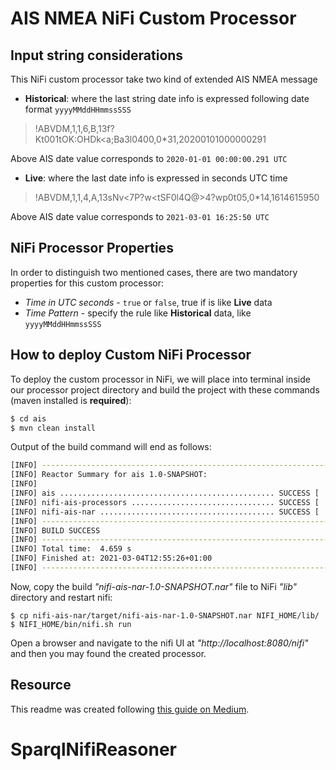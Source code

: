 # AIS NMEA NiFi Custom Processor

## Input string considerations

This NiFi custom processor take two kind of extended AIS NMEA message

- **Historical**: where the last string date info is expressed following date format `yyyyMMddHHmmssSSS`
> !ABVDM,1,1,6,B,13f?Kt001tOK:OHDk<a;Ba3l0400,0*31,20200101000000291

Above AIS date value corresponds to `2020-01-01 00:00:00.291 UTC`
- **Live**: where the last date info is expressed in seconds UTC time

> !ABVDM,1,1,4,A,13sNv<7P?w<tSF0l4Q@>4?wp0t05,0*14,1614615950

Above AIS date value corresponds to `2021-03-01 16:25:50 UTC`

## NiFi Processor Properties

In order to distinguish two mentioned cases, there are two mandatory properties for this custom processor:
- _Time in UTC seconds_ - `true` or `false`, true if is like **Live** data
- _Time Pattern_ - specify the rule like **Historical** data, like `yyyyMMddHHmmssSSS`

## How to deploy Custom NiFi Processor

To deploy the custom processor in NiFi, we will place into terminal inside our processor project directory and build the project with these commands (maven installed is **required**):
```sh
$ cd ais
$ mvn clean install
```
Output of the build command will end as follows:
```sh
[INFO] ------------------------------------------------------------------------
[INFO] Reactor Summary for ais 1.0-SNAPSHOT:
[INFO] 
[INFO] ais ................................................ SUCCESS [  1.179 s]
[INFO] nifi-ais-processors ................................ SUCCESS [  2.103 s]
[INFO] nifi-ais-nar ....................................... SUCCESS [  0.262 s]
[INFO] ------------------------------------------------------------------------
[INFO] BUILD SUCCESS
[INFO] ------------------------------------------------------------------------
[INFO] Total time:  4.659 s
[INFO] Finished at: 2021-03-04T12:55:26+01:00
[INFO] ------------------------------------------------------------------------
```
Now, copy the build _"nifi-ais-nar-1.0-SNAPSHOT.nar"_ file to NiFi _"lib"_ directory and restart nifi:
```
$ cp nifi-ais-nar/target/nifi-ais-nar-1.0-SNAPSHOT.nar NIFI_HOME/lib/
$ NIFI_HOME/bin/nifi.sh run
```
Open a browser and navigate to the nifi UI at _"http://localhost:8080/nifi"_ and then you may found the created processor.

## Resource

This readme was created following [this guide on Medium](https://medium.com/@g22shubham/apache-nifi-part-i-create-custom-processor-675fcf251a1).
# SparqlNifiReasoner
